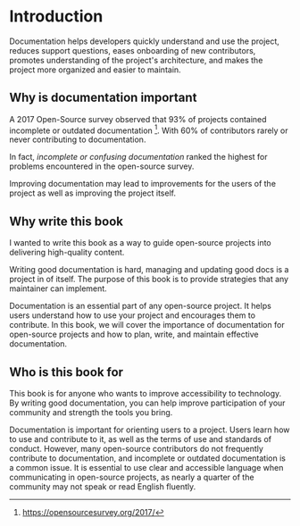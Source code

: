 # Introduction

Documentation helps developers quickly understand and use the project, reduces support questions, eases onboarding of new contributors, promotes understanding of the project's architecture, and makes the project more organized and easier to maintain.

## Why is documentation important

A 2017 Open-Source survey observed that 93% of projects contained incomplete or outdated documentation [^1]. With 60% of contributors rarely or never contributing to documentation.

In fact, _incomplete or confusing documentation_ ranked the highest for problems encountered in the open-source survey.

Improving documentation may lead to improvements for the users of the project as well as improving the project itself.

## Why write this book

I wanted to write this book as a way to guide open-source projects into delivering high-quality content.

Writing good documentation is hard, managing and updating good docs is a project in of itself. The purpose of this book is to provide strategies that any maintainer can implement.

Documentation is an essential part of any open-source project. It helps users understand how to use your project and encourages them to contribute. In this book, we will cover the importance of documentation for open-source projects and how to plan, write, and maintain effective documentation.

## Who is this book for

This book is for anyone who wants to improve accessibility to technology. By writing good documentation, you can help improve participation of your community and strength the tools you bring.

Documentation is important for orienting users to a project. Users learn how to use and contribute to it, as well as the terms of use and standards of conduct. However, many open-source contributors do not frequently contribute to documentation, and incomplete or outdated documentation is a common issue. It is essential to use clear and accessible language when communicating in open-source projects, as nearly a quarter of the community may not speak or read English fluently.

[^1]: https://opensourcesurvey.org/2017/
